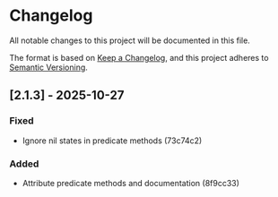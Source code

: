 # Changelog

All notable changes to this project will be documented in this file.

The format is based on [Keep a Changelog](https://keepachangelog.com/en/1.1.0/),
and this project adheres to [Semantic Versioning](https://semver.org/spec/v2.0.0.html).

## [2.1.3] - 2025-10-27

### Fixed

- Ignore nil states in predicate methods (73c74c2)

### Added

- Attribute predicate methods and documentation (8f9cc33)
